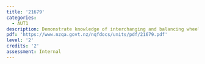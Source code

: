 ```yaml
---
title: '21679'
categories:
  - AUT1
description: Demonstrate knowledge of interchanging and balancing wheels in the automotive industry
pdf: 'https://www.nzqa.govt.nz/nqfdocs/units/pdf/21679.pdf'
level: '2'
credits: '2'
assessment: Internal
---
```


